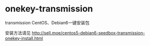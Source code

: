 onekey-transmission
===================

transmission CentOS、Debian6一键安装包

安装方法请见
http://sell.moe/centos5-debian6-seedbox-transmission-onekey-install.html
